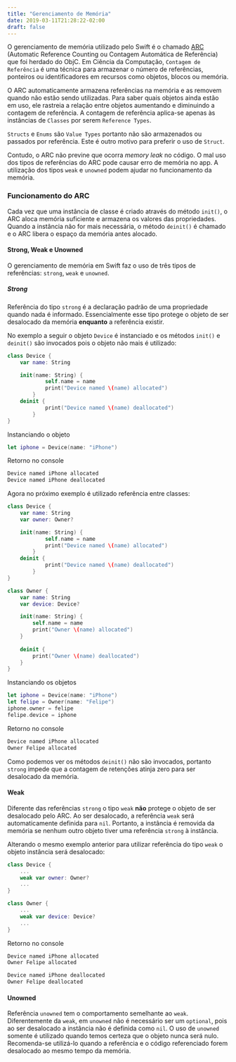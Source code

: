 ```yaml
---
title: "Gerenciamento de Memória"
date: 2019-03-11T21:28:22-02:00
draft: false
---
```


O gerenciamento de memória utilizado pelo Swift é o chamado [ARC](https://docs.swift.org/swift-book/LanguageGuide/AutomaticReferenceCounting.html) (Automatic Reference Counting ou Contagem Automática de Referência) que foi herdado do ObjC. Em Ciência da Computação, `Contagem de Referência` é uma técnica para armazenar o número de referências, ponteiros ou identificadores em recursos como objetos, blocos ou memória. 

O ARC automaticamente armazena referências na memória e as removem quando não estão sendo utilizadas. Para saber quais objetos ainda estão em uso, ele rastreia a relação entre objetos aumentando e diminuindo a contagem de referência. A contagem de referência aplica-se apenas às instâncias de `Classes` por serem `Reference Types`.

`Structs` e `Enums` são `Value Types` portanto não são armazenados ou passados por referência. Este é outro motivo para preferir o uso de `Struct`.

Contudo, o ARC não previne que ocorra *memory leak* no código. O mal uso dos tipos de referências do ARC pode causar erro de memória no app. A utilização dos tipos `weak` e `unowned` podem ajudar no funcionamento da memória.

### Funcionamento do ARC

Cada vez que uma instância de classe é criado através do método `init()`, o ARC aloca memória suficiente e armazena os valores das propriedades. Quando a instância não for mais necessária, o método `deinit()` é chamado e o ARC libera o espaço da memória antes alocado.

#### Strong, Weak e Unowned 

O gerenciamento de memória em Swift faz o uso de três tipos de referências: `strong`, `weak` e `unowned`.

##### Strong

Referência do tipo `strong` é a declaração padrão de uma propriedade quando nada é informado. Essencialmente esse tipo protege o objeto de ser desalocado da memória **enquanto** a referência existir.

No exemplo a seguir o objeto `Device` é instanciado e os métodos `init()` e `deinit()` são invocados pois o objeto não mais é utilizado:

```swift
class Device {
    var name: String

    init(name: String) {
            self.name = name
            print("Device named \(name) allocated")
        }
    deinit {
            print("Device named \(name) deallocated")
        }
}
```

Instanciando o objeto

```swift
let iphone = Device(name: "iPhone")
```

Retorno no console

```swift
Device named iPhone allocated
Device named iPhone deallocated
```

Agora no próximo exemplo é utilizado referência entre classes:

```swift
class Device {
    var name: String
    var owner: Owner?

    init(name: String) {
            self.name = name
            print("Device named \(name) allocated")
        }
    deinit {
            print("Device named \(name) deallocated")
        }
}

class Owner {
    var name: String
    var device: Device?

    init(name: String) {
        self.name = name
        print("Owner \(name) allocated")
    }
 
    deinit {
        print("Owner \(name) deallocated")
    }
}
```

Instanciando os objetos
```swift
let iphone = Device(name: "iPhone")
let felipe = Owner(name: "Felipe")
iphone.owner = felipe
felipe.device = iphone
```

Retorno no console

```swift
Device named iPhone allocated
Owner Felipe allocated
```

Como podemos ver os métodos `deinit()` não são invocados, portanto `strong` impede que a contagem de retenções atinja zero para ser desalocado da memória.

#### Weak

Diferente das referências `strong` o tipo `weak` **não** protege o objeto de ser desalocado pelo ARC. Ao ser desalocado, a referência `weak` será automaticamente definida para `nil`. Portanto, a instância é removida da memória se nenhum outro objeto tiver uma referência `strong` à instância.

Alterando o mesmo exemplo anterior para utilizar referência do tipo `weak` o objeto instância será desalocado:

```swift
class Device {
    ...
    weak var owner: Owner?
    ...
}

class Owner {
    ...
    weak var device: Device?
    ...
}
```

Retorno no console

```swift
Device named iPhone allocated
Owner Felipe allocated

Device named iPhone deallocated
Owner Felipe deallocated
```

#### Unowned

Referência `unowned` tem o comportamento semelhante ao `weak`. Diferentemente da `weak`, em `unowned` não é necessário ser um `optional`, pois ao ser desalocado a instância não é definida como `nil`. O uso de `unowned` somente é utilizado quando temos certeza que o objeto nunca será nulo. Recomenda-se utilizá-lo quando a referência e o código referenciado forem desalocado ao mesmo tempo da memória.